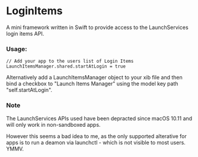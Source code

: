 # LoginItems

A mini framework written in Swift to provide access to the LaunchServices login items API.

### Usage:

    // Add your app to the users list of Login Items
    LaunchItemsManager.shared.startAtLogin = true

Alternatively add a LaunchItemsManager object to your xib file and then bind a checkbox to
"Launch Items Manager" using the model key path "self.startAtLogin".

### Note
The LaunchServices APIs used have been depracted since macOS 10.11 and will only
work in non-sandboxed apps.

However this seems a bad idea to me, as the only supported alterative for apps is to run 
a deamon via launchctl - which is not visible to most users. YMMV.
